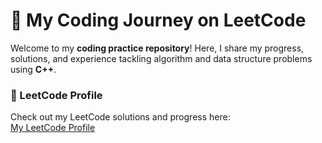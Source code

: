 # 🚀 My Coding Journey on LeetCode

Welcome to my **coding practice repository**! Here, I share my progress, solutions, and experience tackling algorithm and data structure problems using **C++**.

### 📌 LeetCode Profile  
Check out my LeetCode solutions and progress here:  
[My LeetCode Profile](https://leetcode.com/u/luckyLacchin/)
